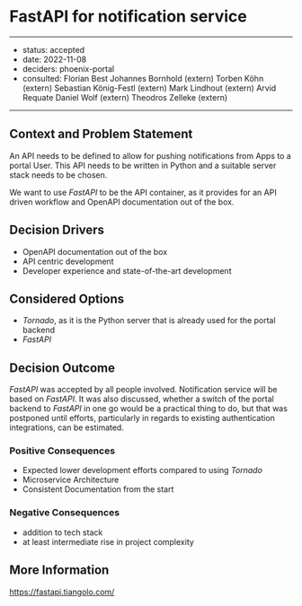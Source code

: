 # FastAPI for notification service

---

- status: accepted
- date: 2022-11-08
- deciders: phoenix-portal
- consulted:
    Florian Best
    Johannes Bornhold (extern)
    Torben Köhn (extern)
    Sebastian König-Festl (extern)
    Mark Lindhout (extern)
    Arvid Requate
    Daniel Wolf (extern)
    Theodros Zelleke (extern)

---

## Context and Problem Statement

An API needs to be defined to allow for pushing notifications from Apps to a portal User.
This API needs to be written in Python and a suitable server stack needs to be chosen.

We want to use *FastAPI* to be the API container, as it provides for an API driven workflow
and OpenAPI documentation out of the box.

## Decision Drivers

- OpenAPI documentation out of the box
- API centric development
- Developer experience and state-of-the-art development

## Considered Options

- *Tornado*, as it is the Python server that is already used for the portal backend
- *FastAPI*

## Decision Outcome

*FastAPI* was accepted by all people involved. Notification service will be based on *FastAPI*.
It was also discussed, whether a switch of the portal backend to *FastAPI* in one go would be
a practical thing to do, but that was postponed until efforts, particularly in regards to
existing authentication integrations, can be estimated.

### Positive Consequences

- Expected lower development efforts compared to using *Tornado*
- Microservice Architecture
- Consistent Documentation from the start

### Negative Consequences

- addition to tech stack
- at least intermediate rise in project complexity

## More Information

https://fastapi.tiangolo.com/
